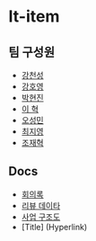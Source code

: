 # It-item

## 팀 구성원
- [강천성]()
- [강호영]()
- [박현진]()
- [이 혁]()
- [오성민]()
- [최지영]()
- [조재혁]()

## Docs
- [회의록](https://docs.google.com/document/d/1jKj9F88EA0vvr41oq_X8tVrLScisV4H8Mzz7Y3JWNPA/edit?usp=sharing)
- [리뷰 데이타](https://docs.google.com/spreadsheets/d/1VfEKgZt9eNA-BTBp-ewm1pfkqlalfgfnkfH_Y3qqUHc/edit?usp=sharing)
- [사업 구조도](https://docs.google.com/presentation/d/1RExVCPCvOARzewfxgjEMhUBZpxa6nZiFwxJmBYwOB1c/edit#slide=id.g57762a1b47_18_0)
- [Title] (Hyperlink)
